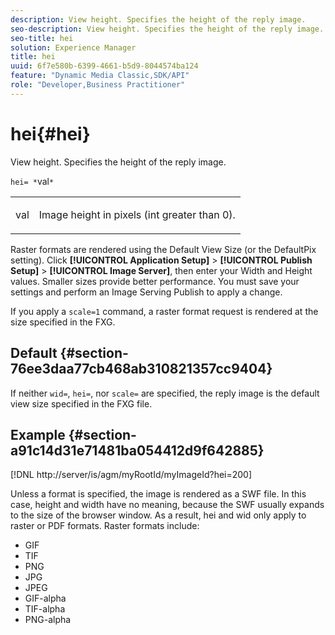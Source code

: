 ```yaml
---
description: View height. Specifies the height of the reply image.
seo-description: View height. Specifies the height of the reply image.
seo-title: hei
solution: Experience Manager
title: hei
uuid: 6f7e580b-6399-4661-b5d9-8044574ba124
feature: "Dynamic Media Classic,SDK/API"
role: "Developer,Business Practitioner"
---
```


# hei{#hei}

View height. Specifies the height of the reply image.

 `hei= *`val`*`

<table id="simpletable_627E67D201744588815325F3C55F76A5"> 
 <tr class="strow"> 
  <td class="stentry"> <p><span class="codeph"> <span class="varname"> val</span></span> </p> </td> 
  <td class="stentry"> <p>Image height in pixels (int greater than 0). </p></td> 
 </tr> 
</table>

Raster formats are rendered using the Default View Size (or the DefaultPix setting). Click **[!UICONTROL Application Setup]** > **[!UICONTROL Publish Setup]** > **[!UICONTROL Image Server]**, then enter your Width and Height values. Smaller sizes provide better performance. You must save your settings and perform an Image Serving Publish to apply a change.

If you apply a `scale=1` command, a raster format request is rendered at the size specified in the FXG.

## Default {#section-76ee3daa77cb468ab310821357cc9404}

If neither `wid=`, `hei=`, nor `scale=` are specified, the reply image is the default view size specified in the FXG file.

## Example {#section-a91c14d31e71481ba054412d9f642885}

[!DNL http://server/is/agm/myRootId/myImageId?hei=200]

Unless a format is specified, the image is rendered as a SWF file. In this case, height and width have no meaning, because the SWF usually expands to the size of the browser window. As a result, hei and wid only apply to raster or PDF formats. Raster formats include:

* GIF 
* TIF 
* PNG 
* JPG 
* JPEG 
* GIF-alpha 
* TIF-alpha 
* PNG-alpha

